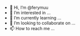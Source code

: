 - 👋 Hi, I’m @ferymuu
- 👀 I’m interested in ...
- 🌱 I’m currently learning ...
- 💞️ I’m looking to collaborate on ...
- 📫 How to reach me ...

<!---
ferymuu/ferymuu is a ✨ special ✨ repository because its `README.md` (this file) appears on your GitHub profile.
You can click the Preview link to take a look at your changes.
--->
